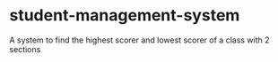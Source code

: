 # student-management-system
A system to find the highest scorer and lowest scorer of a class with 2 sections

